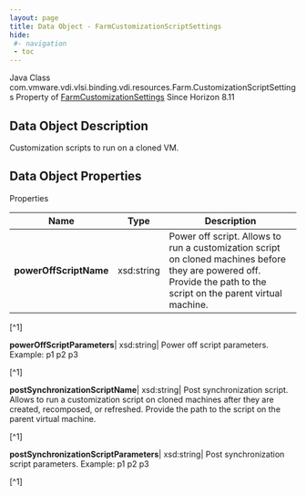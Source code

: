 ```yaml
---
layout: page
title: Data Object - FarmCustomizationScriptSettings
hide:
 #- navigation
 - toc
---
```






Java Class
    com.vmware.vdi.vlsi.binding.vdi.resources.Farm.CustomizationScriptSettings
Property of
     [FarmCustomizationSettings](vdi.resources.Farm.CustomizationSettings.md#field_detail)
Since 
    Horizon 8.11

## Data Object Description 

Customization scripts to run on a cloned VM. 

## Data Object Properties

Properties

Name |  Type |  Description   
---|---|---  
**powerOffScriptName**|  xsd:string|  Power off script. Allows to run a customization script on cloned machines before they are powered off. Provide the path to the script on the parent virtual machine.   


[^1]

  
**powerOffScriptParameters**|  xsd:string|  Power off script parameters. Example: p1 p2 p3   


[^1]

  
**postSynchronizationScriptName**|  xsd:string|  Post synchronization script. Allows to run a customization script on cloned machines after they are created, recomposed, or refreshed. Provide the path to the script on the parent virtual machine.   


[^1]

  
**postSynchronizationScriptParameters**|  xsd:string|  Post synchronization script parameters. Example: p1 p2 p3   


[^1]

  
  

  

